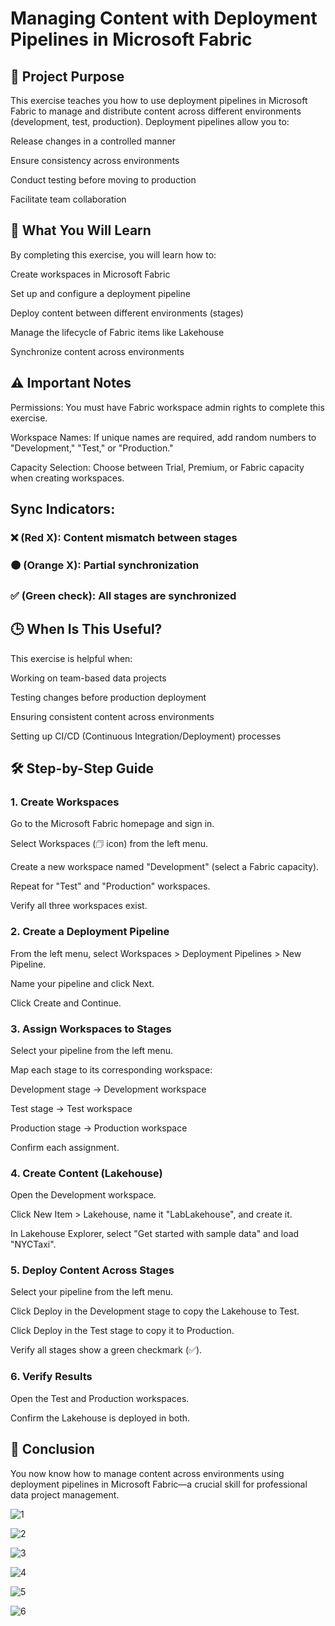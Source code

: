# Managing Content with Deployment Pipelines in Microsoft Fabric
## 📌 Project Purpose
This exercise teaches you how to use deployment pipelines in Microsoft Fabric to manage and distribute content across different environments (development, test, production). Deployment pipelines allow you to:

Release changes in a controlled manner

Ensure consistency across environments

Conduct testing before moving to production

Facilitate team collaboration

## 🎯 What You Will Learn
By completing this exercise, you will learn how to:

Create workspaces in Microsoft Fabric

Set up and configure a deployment pipeline

Deploy content between different environments (stages)

Manage the lifecycle of Fabric items like Lakehouse

Synchronize content across environments

## ⚠️ Important Notes
Permissions: You must have Fabric workspace admin rights to complete this exercise.

Workspace Names: If unique names are required, add random numbers to "Development," "Test," or "Production."

Capacity Selection: Choose between Trial, Premium, or Fabric capacity when creating workspaces.

## Sync Indicators:

### ❌ (Red X): Content mismatch between stages

### 🟠 (Orange X): Partial synchronization

### ✅ (Green check): All stages are synchronized

## 🕒 When Is This Useful?
This exercise is helpful when:

Working on team-based data projects

Testing changes before production deployment

Ensuring consistent content across environments

Setting up CI/CD (Continuous Integration/Deployment) processes

## 🛠️ Step-by-Step Guide
### 1. Create Workspaces
Go to the Microsoft Fabric homepage and sign in.

Select Workspaces (🗇 icon) from the left menu.

Create a new workspace named "Development" (select a Fabric capacity).

Repeat for "Test" and "Production" workspaces.

Verify all three workspaces exist.

### 2. Create a Deployment Pipeline
From the left menu, select Workspaces > Deployment Pipelines > New Pipeline.

Name your pipeline and click Next.

Click Create and Continue.

### 3. Assign Workspaces to Stages
Select your pipeline from the left menu.

Map each stage to its corresponding workspace:

Development stage → Development workspace

Test stage → Test workspace

Production stage → Production workspace

Confirm each assignment.

### 4. Create Content (Lakehouse)
Open the Development workspace.

Click New Item > Lakehouse, name it "LabLakehouse", and create it.

In Lakehouse Explorer, select "Get started with sample data" and load "NYCTaxi".

### 5. Deploy Content Across Stages
Select your pipeline from the left menu.

Click Deploy in the Development stage to copy the Lakehouse to Test.

Click Deploy in the Test stage to copy it to Production.

Verify all stages show a green checkmark (✅).

### 6. Verify Results
Open the Test and Production workspaces.

Confirm the Lakehouse is deployed in both.

## 🏁 Conclusion
You now know how to manage content across environments using deployment pipelines in Microsoft Fabric—a crucial skill for professional data project management.


![1](./images/1.png)

![2](./images/2.png)

![3](./images/3.png)

![4](./images/4.png)

![5](./images/5.png)

![6](./images/6.png)